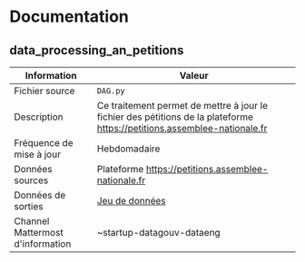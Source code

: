 # Documentation

## data_processing_an_petitions

| Information | Valeur |
| -------- | -------- |
| Fichier source     | `DAG.py`     |
| Description | Ce traitement permet de mettre à jour le fichier des pétitions de la plateforme https://petitions.assemblee-nationale.fr |
| Fréquence de mise à jour | Hebdomadaire |
| Données sources | Plateforme https://petitions.assemblee-nationale.fr |
| Données de sorties | [Jeu de données](https://www.data.gouv.fr/fr/datasets/petitions-de-lassemblee-nationale/) |
| Channel Mattermost d'information | ~startup-datagouv-dataeng |
